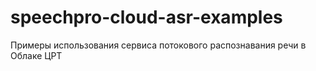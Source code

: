 # speechpro-cloud-asr-examples
Примеры использования сервиса потокового распознавания речи в Облаке ЦРТ

